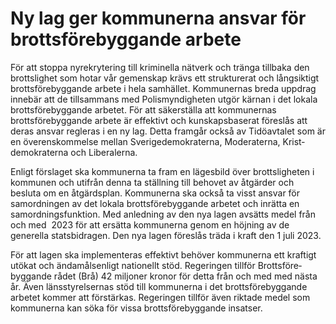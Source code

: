 # Ny lag ger kommunerna ansvar för brotts­före­byggande arbete

För att stoppa nyrekrytering till kriminella nätverk och tränga tillbaka den brottslighet som hotar vår gemenskap krävs ett strukturerat och långsiktigt brotts­före­­byggande arbete i hela samhället. Kommunernas breda uppdrag innebär att de tillsammans med Polis­myndigheten utgör kärnan i det lokala brotts­före­byggande arbetet. För att säkerställa att kommunernas brottsförebyggande arbete är effektivt och kunskaps­baserat föreslås att deras ansvar regleras i en ny lag. Detta framgår också av Tidöavtalet som är en överens­kommelse mellan Sverige­demokraterna, Moderaterna, Krist­demo­kraterna och Liberalerna.

Enligt förslaget ska kommunerna ta fram en lägesbild över brotts­ligheten i kommunen och utifrån denna ta ställning till behovet av åtgärder och besluta om en åtgärdsplan. Kommunerna ska också ta visst ansvar för samordningen av det lokala brotts­före­byggande arbetet och inrätta en samord­nings­funktion. Med anledning av den nya lagen avsätts medel från och med  2023 för att ersätta kommunerna genom en höjning av de generella statsbidragen. Den nya lagen föreslås träda i kraft den 1 juli 2023.

För att lagen ska implementeras effektivt behöver kommunerna ett kraftigt utökat och ändamåls­enligt nationellt stöd. Regeringen tillför Brotts­före­byggande rådet (Brå) 42 miljoner kronor för detta från och med med nästa år. Även läns­styrelsernas stöd till kommunerna i det brottsföre­byggande arbetet kommer att förstärkas. Regeringen tillför även riktade medel som kom­munerna kan söka för vissa brottsföre­byggande insatser.
